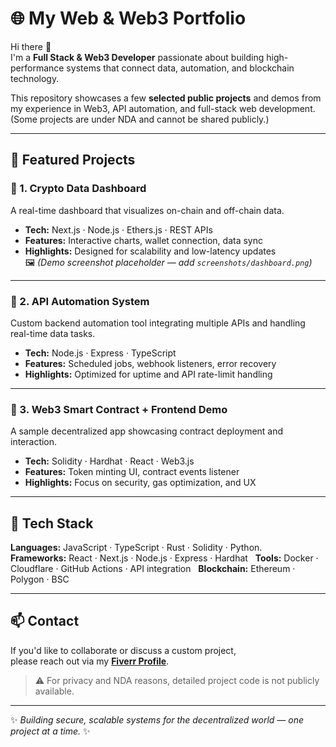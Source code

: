 # 🌐 My Web & Web3 Portfolio

Hi there 👋  
I'm a **Full Stack & Web3 Developer** passionate about building high-performance systems that connect data, automation, and blockchain technology.

This repository showcases a few **selected public projects** and demos from my experience in Web3, API automation, and full-stack web development.  
(Some projects are under NDA and cannot be shared publicly.)

---

## 🚀 Featured Projects  

### 🔹 1. Crypto Data Dashboard  
A real-time dashboard that visualizes on-chain and off-chain data.      
- **Tech:** Next.js · Node.js · Ethers.js · REST APIs      
- **Features:** Interactive charts, wallet connection, data sync  
- **Highlights:** Designed for scalability and low-latency updates  
🖼️ *(Demo screenshot placeholder — add `screenshots/dashboard.png`)*    

---

### 🔹 2. API Automation System  
Custom backend automation tool integrating multiple APIs and handling real-time data tasks.  
- **Tech:** Node.js · Express · TypeScript  
- **Features:** Scheduled jobs, webhook listeners, error recovery  
- **Highlights:** Optimized for uptime and API rate-limit handling  

---

### 🔹 3. Web3 Smart Contract + Frontend Demo  
A sample decentralized app showcasing contract deployment and interaction.  
- **Tech:** Solidity · Hardhat · React · Web3.js  
- **Features:** Token minting UI, contract events listener  
- **Highlights:** Focus on security, gas optimization, and UX  

---

## 🧰 Tech Stack
**Languages:** JavaScript · TypeScript · Rust · Solidity · Python.       
**Frameworks:** React · Next.js · Node.js · Express · Hardhat    
**Tools:** Docker · Cloudflare · GitHub Actions · API integration    
**Blockchain:** Ethereum · Polygon · BSC    

---

## 📫 Contact
If you'd like to collaborate or discuss a custom project,  
please reach out via my **[Fiverr Profile](https://www.fiverr.com/)**.    
> ⚠️ For privacy and NDA reasons, detailed project code is not publicly available.  

---

✨ *Building secure, scalable systems for the decentralized world — one project at a time.* ✨
